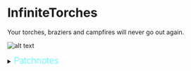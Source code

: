 # InfiniteTorches

Your torches, braziers and campfires will never go out again.


![alt text]([http://url/to/img.png](https://2.downloader.disk.yandex.ru/preview/1270d82ba67cc85a73c22062a299bb6074ec69ec800b18f9fbb53bb62f7c7ace/inf/Cw8etDaRN0aUN8Ym1STOnc45AMxwNGodGbeqaYDa43pulWzhZD7ln0qoO5YrnwmWkZ4rjIOvdOEUC-4kJiko1w%3D%3D?uid=1215953652&filename=2022-07-29_13-02-30.png&disposition=inline&hash=&limit=0&content_type=image%2Fpng&owner_uid=1215953652&tknv=v2&size=1903x964))

<details>
  <summary><b><span style="color:aqua;font-weight:200;font-size:20px">
    Patchnotes
</span></b></summary>

| Version | Changes                                                                                                                                                                                                                                             |
|---------|-----------------------------------------------------------------------------------------------------------------------------------------------------------------------------------------------------------------------------------------------------|
| 0.0.1     | Mod Released                                                                                    |

</details> 
